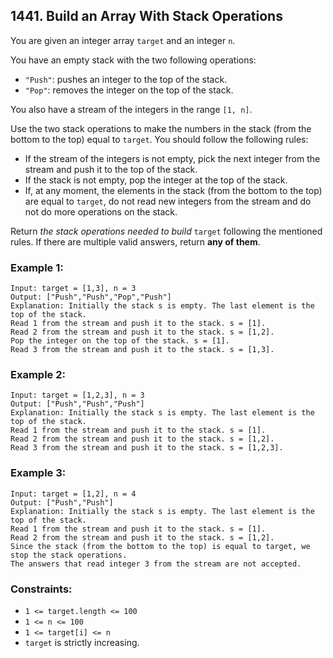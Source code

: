 ## 1441. Build an Array With Stack Operations

You are given an integer array ```target``` and an integer ```n```.

You have an empty stack with the two following operations:

* ```"Push"```: pushes an integer to the top of the stack.
* ```"Pop"```: removes the integer on the top of the stack.

You also have a stream of the integers in the range ```[1, n]```.

Use the two stack operations to make the numbers in the stack (from the bottom to the top) equal to ```target```. You should follow the following rules:

* If the stream of the integers is not empty, pick the next integer from the stream and push it to the top of the stack.
* If the stack is not empty, pop the integer at the top of the stack.
* If, at any moment, the elements in the stack (from the bottom to the top) are equal to ```target```, do not read new integers from the stream and do not do more operations on the stack.

Return *the stack operations needed to build* ```target``` following the mentioned rules. If there are multiple valid answers, return **any of them**.

### Example 1:
```
Input: target = [1,3], n = 3
Output: ["Push","Push","Pop","Push"]
Explanation: Initially the stack s is empty. The last element is the top of the stack.
Read 1 from the stream and push it to the stack. s = [1].
Read 2 from the stream and push it to the stack. s = [1,2].
Pop the integer on the top of the stack. s = [1].
Read 3 from the stream and push it to the stack. s = [1,3].
```
### Example 2:
```
Input: target = [1,2,3], n = 3
Output: ["Push","Push","Push"]
Explanation: Initially the stack s is empty. The last element is the top of the stack.
Read 1 from the stream and push it to the stack. s = [1].
Read 2 from the stream and push it to the stack. s = [1,2].
Read 3 from the stream and push it to the stack. s = [1,2,3].
```
### Example 3:
```
Input: target = [1,2], n = 4
Output: ["Push","Push"]
Explanation: Initially the stack s is empty. The last element is the top of the stack.
Read 1 from the stream and push it to the stack. s = [1].
Read 2 from the stream and push it to the stack. s = [1,2].
Since the stack (from the bottom to the top) is equal to target, we stop the stack operations.
The answers that read integer 3 from the stream are not accepted.
```

### Constraints:

* ```1 <= target.length <= 100```
* ```1 <= n <= 100```
* ```1 <= target[i] <= n```
* ```target``` is strictly increasing.